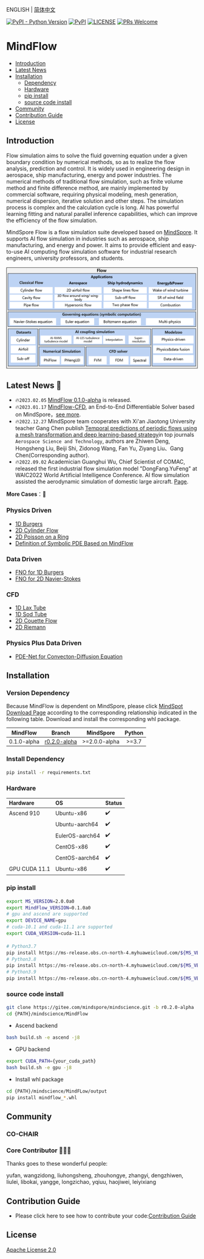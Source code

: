 ENGLISH | [简体中文](README_CN.md)

[![PyPI - Python Version](https://img.shields.io/pypi/pyversions/mindspore.svg)](https://pypi.org/project/mindspore)
[![PyPI](https://badge.fury.io/py/mindspore.svg)](https://badge.fury.io/py/mindspore)
[![LICENSE](https://img.shields.io/github/license/mindspore-ai/mindspore.svg?style=flat-square)](https://github.com/mindspore-ai/mindspore/blob/master/LICENSE)
[![PRs Welcome](https://img.shields.io/badge/PRs-welcome-brightgreen.svg?style=flat-square)](https://gitee.com/mindspore/mindscience/pulls)

# **MindFlow**

- [Introduction](#Introduction)
- [Latest News](#Latest)
- [Installation](#Installation)
    - [Dependency](#Dependency)
    - [Hardware](#Hardware)
    - [pip install](#pip)
    - [source code install](#source)
- [Community](#Community)
- [Contribution Guide](#Contribution)
- [License](#License)

## **Introduction**

Flow simulation aims to solve the fluid governing equation under a given boundary condition by numerical methods, so as to realize the flow analysis, prediction and control. It is widely used in engineering design in aerospace, ship manufacturing, energy and power industries. The numerical methods of traditional flow simulation, such as finite volume method and finite difference method, are mainly implemented by commercial software, requiring physical modeling, mesh generation, numerical dispersion, iterative solution and other steps. The simulation process is complex and the calculation cycle is long. AI has powerful learning fitting and natural parallel inference capabilities, which can improve the efficiency of the flow simulation.

MindSpore Flow is a flow simulation suite developed based on [MindSpore](https://www.mindspore.cn/). It supports AI flow simulation in industries such as aerospace, ship manufacturing, and energy and power. It aims to provide efficient and easy-to-use AI computing flow simulation software for industrial research engineers, university professors, and students.

<div align=center><img src="docs/mindflow_archi_en.png" alt="MindFlow Architecture" width="700"/></div>

## **Latest News** 📰

- 🔥`2023.02.05` [MindFlow 0.1.0-alpha](https://mindspore.cn/mindflow/docs/zh-CN/r0.1.0-alpha/index.html) is released.
- 🔥`2023.01.17` [MindFlow-CFD](https://zhuanlan.zhihu.com/p/599592997), an End-to-End Differentiable Solver based on MindSpore，[see more](https://gitee.com/mindspore/mindscience/tree/r0.2.0-alpha/MindFlow/mindflow/cfd).
- 🔥`2022.12.27` MindSpore team cooperates with Xi'an Jiaotong University teacher Gang Chen publish [Temporal predictions of periodic flows using a mesh transformation and deep learning-based strategy](https://www.sciencedirect.com/science/article/pii/S1270963822007556)in top journals `Aerospace Science and Technology`, authors are Zhiwen Deng, Hongsheng Liu, Beiji Shi, Zidonog Wang, Fan Yu, Ziyang Liu、Gang Chen(Corresponding author).
- 🔥`2022.09.02` Academician Guanghui Wu, Chief Scientist of COMAC, released the first industrial flow simulation model "DongFang.YuFeng" at WAIC2022 World Artificial Intelligence Conference. AI flow simulation assisted the aerodynamic simulation of domestic large aircraft. [Page](http://www.news.cn/fortune/2022-09/06/c_1128978806.htm).

**More Cases**：👀

### Physics Driven

- [1D Burgers](https://gitee.com/mindspore/mindscience/tree/r0.2.0-alpha/MindFlow/applications/physics_driven/burgers_pinns)
- [2D Cylinder Flow](https://gitee.com/mindspore/mindscience/tree/r0.2.0-alpha/MindFlow/applications/physics_driven/flow_past_cylinder)
- [2D Poisson on a Ring](https://gitee.com/mindspore/mindscience/tree/r0.2.0-alpha/MindFlow/applications/physics_driven/poisson_ring)
- [Definition of Symbolic PDE Based on MindFlow](https://gitee.com/mindspore/mindscience/tree/r0.2.0-alpha/MindFlow/applications/physics_driven/sympy_pde_introduction)

### Data Driven

- [FNO for 1D Burgers](https://gitee.com/mindspore/mindscience/tree/r0.2.0-alpha/MindFlow/applications/data_driven/burgers)
- [FNO for 2D Navier-Stokes](https://gitee.com/mindspore/mindscience/tree/r0.2.0-alpha/MindFlow/applications/data_driven/navier_stokes)

### CFD

- [1D Lax Tube](https://gitee.com/mindspore/mindscience/tree/r0.2.0-alpha/MindFlow/applications/cfd/lax)
- [1D Sod Tube](https://gitee.com/mindspore/mindscience/tree/r0.2.0-alpha/MindFlow/applications/cfd/sod)
- [2D Couette Flow](https://gitee.com/mindspore/mindscience/tree/r0.2.0-alpha/MindFlow/applications/cfd/couette)
- [2D Riemann](https://gitee.com/mindspore/mindscience/tree/r0.2.0-alpha/MindFlow/applications/cfd/riemann2d)

### Physics Plus Data Driven

- [PDE-Net for Convecton-Diffusion Equation](https://gitee.com/mindspore/mindscience/tree/r0.2.0-alpha/MindFlow/applications/physics_plus_data_driven/variant_linear_coe_pde_net)

## **Installation**

### Version Dependency

Because MindFlow is dependent on MindSpore, please click [MindSpot Download Page](https://www.mindspore.cn/versions) according to the corresponding relationship indicated in the following table. Download and install the corresponding whl package.

|    MindFlow    |                                       Branch                                       |    MindSpore    | Python |
|:--------------:|:----------------------------------------------------------------------------------:|:---------------:|:------:|
|  0.1.0-alpha   | [r0.2.0-alpha](https://gitee.com/mindspore/mindscience/tree/r0.2.0-alpha/MindFlow) | \>=2.0.0-alpha  | \>=3.7 |

### Install Dependency

```bash
pip install -r requirements.txt
```

### Hardware

| Hardware      | OS              | Status |
|:--------------| :-------------- | :--- |
| Ascend 910    | Ubuntu-x86      | ✔️ |
|               | Ubuntu-aarch64  | ✔️ |
|               | EulerOS-aarch64 | ✔️ |
|               | CentOS-x86      | ✔️ |
|               | CentOS-aarch64  | ✔️ |
| GPU CUDA 11.1 | Ubuntu-x86      | ✔️ |

### **pip install**

```bash
export MS_VERSION=2.0.0a0
export MindFlow_VERSION=0.1.0a0
# gpu and ascend are supported
export DEVICE_NAME=gpu
# cuda-10.1 and cuda-11.1 are supported
export CUDA_VERSION=cuda-11.1

# Python3.7
pip install https://ms-release.obs.cn-north-4.myhuaweicloud.com/${MS_VERSION}/MindScience/${DEVICE_NAME}/x86_64/${CUDA_VERSION}/mindflow_${DEVICE_NAME}-${MindFlow_VERSION}-cp37-cp37m-linux_x86_64.whl --trusted-host ms-release.obs.cn-north-4.myhuaweicloud.com -i https://pypi.tuna.tsinghua.edu.cn/simple
# Python3.8
pip install https://ms-release.obs.cn-north-4.myhuaweicloud.com/${MS_VERSION}/MindScience/${DEVICE_NAME}/x86_64/${CUDA_VERSION}/mindflow_${DEVICE_NAME}-${MindFlow_VERSION}-cp38-cp38-linux_x86_64.whl --trusted-host ms-release.obs.cn-north-4.myhuaweicloud.com -i https://pypi.tuna.tsinghua.edu.cn/simple
# Python3.9
pip install https://ms-release.obs.cn-north-4.myhuaweicloud.com/${MS_VERSION}/MindScience/${DEVICE_NAME}/x86_64/${CUDA_VERSION}/mindflow_${DEVICE_NAME}-${MindFlow_VERSION}-cp39-cp39-linux_x86_64.whl --trusted-host ms-release.obs.cn-north-4.myhuaweicloud.com -i https://pypi.tuna.tsinghua.edu.cn/simple
```

### **source code install**

```bash
git clone https://gitee.com/mindspore/mindscience.git -b r0.2.0-alpha
cd {PATH}/mindscience/MindFlow
```

- Ascend backend

```bash
bash build.sh -e ascend -j8
```

- GPU backend

```bash
export CUDA_PATH={your_cuda_path}
bash build.sh -e gpu -j8
```

- Install whl package

```bash
cd {PATH}/mindscience/MindFLow/output
pip install mindflow_*.whl
```

## **Community**

### CO-CHAIR

### Core Contributor 🧑‍🤝‍🧑

Thanks goes to these wonderful people:

yufan, wangzidong, liuhongsheng, zhouhongye, zhangyi, dengzhiwen, liulei, libokai, yangge, longzichao, yqiuu, haojiwei, leiyixiang

## **Contribution Guide**

- Please click here to see how to contribute your code:[Contribution Guide](https://gitee.com/mindspore/mindscience/blob/master/CONTRIBUTION.md)

## **License**

[Apache License 2.0](http://www.apache.org/licenses/LICENSE-2.0)
